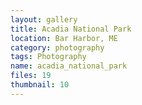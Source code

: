 ```yaml
---
layout: gallery
title: Acadia National Park
location: Bar Harbor, ME
category: photography
tags: Photography
name: acadia_national_park
files: 19
thumbnail: 10
---
```

